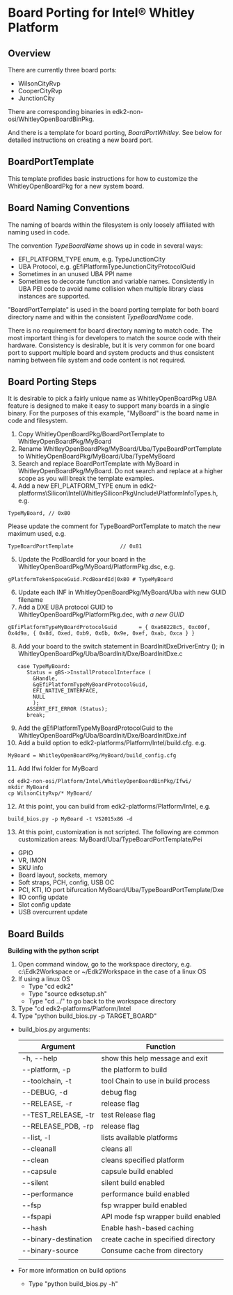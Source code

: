 # **Board Porting for Intel&reg; Whitley Platform**

## Overview
There are currently three board ports:
* WilsonCityRvp
* CooperCityRvp
* JunctionCity

There are corresponding binaries in edk2-non-osi/WhitleyOpenBoardBinPkg.

And there is a template for board porting, *BoardPortWhitley*.  See below for detailed instructions on creating a new board port.

## BoardPortTemplate
This template profides basic instructions for how to customize the WhitleyOpenBoardPkg for a new system board.

## Board Naming Conventions
The naming of boards within the filesystem is only loosely affiliated with naming used in code.

The convention *TypeBoardName* shows up in code in several ways:
* EFI_PLATFORM_TYPE enum, e.g. TypeJunctionCity
* UBA Protocol, e.g. gEfiPlatformTypeJunctionCityProtocolGuid
* Sometimes in an unused UBA PPI name
* Sometimes to decorate function and variable names. Consistently in UBA PEI code to avoid name collision when multiple library class instances are supported.

"BoardPortTemplate" is used in the board porting template for both board directory name and within the consistent *TypeBoardName* code.

There is no requirement for board directory naming to match code. The most important thing is for developers to match the source code with their hardware. Consistency is desirable, but it is very common for one board port to support multiple board and system products and thus consistent naming between file system and code content is not required.

## Board Porting Steps
It is desirable to pick a fairly unique name as WhitleyOpenBoardPkg UBA feature is designed to make it easy to support many boards in a single binary.
For the purposes of this example, "MyBoard" is the board name in code and filesystem.

1. Copy WhitleyOpenBoardPkg/BoardPortTemplate to WhitleyOpenBoardPkg/MyBoard
2. Rename WhitleyOpenBoardPkg/MyBoard/Uba/TypeBoardPortTemplate to WhitleyOpenBoardPkg/MyBoard/Uba/TypeMyBoard
3. Search and replace BoardPortTemplate with MyBoard in WhitleyOpenBoardPkg/MyBoard.  Do not search and replace at a higher scope as you will break the template examples.
4. Add a new EFI_PLATFORM_TYPE enum in edk2-platforms\Silicon\Intel\WhitleySiliconPkg\Include\PlatformInfoTypes.h, e.g.
```
TypeMyBoard, // 0x80
```
Please update the comment for TypeBoardPortTemplate to match the new maximum used, e.g.
```
TypeBoardPortTemplate               // 0x81
```
5. Update the PcdBoardId for your board in the WhitleyOpenBoardPkg/MyBoard/PlatformPkg.dsc, e.g.
```
gPlatformTokenSpaceGuid.PcdBoardId|0x80 # TypeMyBoard
```
6. Update each INF in WhitleyOpenBoardPkg/MyBoard/Uba with new GUID filename
7. Add a DXE UBA protocol GUID to WhitleyOpenBoardPkg/PlatformPkg.dec, *with a new GUID*
```
gEfiPlatformTypeMyBoardProtocolGuid       = { 0xa68228c5, 0xc00f, 0x4d9a, { 0x8d, 0xed, 0xb9, 0x6b, 0x9e, 0xef, 0xab, 0xca } }
```
8. Add your board to the switch statement in BoardInitDxeDriverEntry (); in WhitleyOpenBoardPkg/Uba/BoardInit/Dxe/BoardInitDxe.c
```
   case TypeMyBoard:
      Status = gBS->InstallProtocolInterface (
        &Handle,
        &gEfiPlatformTypeMyBoardProtocolGuid,
        EFI_NATIVE_INTERFACE,
        NULL
        );
      ASSERT_EFI_ERROR (Status);
      break;
```
9. Add the gEfiPlatformTypeMyBoardProtocolGuid to the WhitleyOpenBoardPkg/Uba/BoardInit/Dxe/BoardInitDxe.inf
10. Add a build option to edk2-platforms/Platform/Intel/build.cfg.  e.g.
```
MyBoard = WhitleyOpenBoardPkg/MyBoard/build_config.cfg
```
11. Add Ifwi folder for MyBoard 
```
cd edk2-non-osi/Platform/Intel/WhitleyOpenBoardBinPkg/Ifwi/
mkdir MyBoard
cp WilsonCityRvp/* MyBoard/
```
12. At this point, you can build from edk2-platforms/Platform/Intel, e.g.
```
build_bios.py -p MyBoard -t VS2015x86 -d
```
13. At this point, customization is not scripted.  The following are common customization areas:
MyBoard/Uba/TypeBoardPortTemplate/Pei
* GPIO
* VR, IMON
* SKU info
* Board layout, sockets, memory
* Soft straps, PCH, config, USB OC
* PCI, KTI, IO port bifurcation
MyBoard/Uba/TypeBoardPortTemplate/Dxe
* IIO config update
* Slot config update
* USB overcurrent update

## Board Builds

**Building with the python script**

1. Open command window, go to the workspace directory, e.g. c:\Edk2Workspace or ~/Edk2Workspace in the case of a linux OS
2. If using a linux OS
   * Type "cd edk2"
   * Type "source edksetup.sh"
   * Type "cd ../" to go back to the workspace directory
3. Type "cd edk2-platforms/Platform/Intel
4. Type "python build_bios.py -p TARGET_BOARD"

* build_bios.py arguments:

  | Argument              | Function                            |
  | ----------------------|-------------------------------------|
  | -h, --help            | show this help message and exit     |
  | --platform, -p        | the platform to build               |
  | --toolchain, -t       | tool Chain to use in build process  |
  | --DEBUG, -d           | debug flag                          |
  | --RELEASE, -r         | release flag                        |
  | --TEST_RELEASE, -tr   | test Release flag                   |
  | --RELEASE_PDB, -rp    | release flag                        |
  | --list, -l            | lists available platforms           |
  | --cleanall            | cleans all                          |
  | --clean               | cleans specified platform           |
  | --capsule             | capsule build enabled               |
  | --silent              | silent build enabled                |
  | --performance         | performance build enabled           |
  | --fsp                 | fsp wrapper build enabled           |
  | --fspapi              | API mode fsp wrapper build enabled  |
  | --hash                | Enable hash-based caching           |
  | --binary-destination  | create cache in specified directory |
  | --binary-source       | Consume cache from directory        |
  |                                                             |

* For more information on build options
  * Type "python build_bios.py -h"
